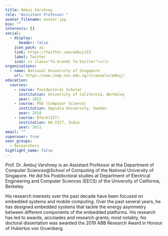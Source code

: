 ```yaml
---
title: Ambuj Varshney
role: "Assistant Professor "
avatar_filename: avatar.jpg
bio: ""
interests: []
social:
  - display:
      header: false
    icon_pack: ai
    link: https://twitter.com/ambuj123
    label: Twitter
    icon: <i class="fa-brands fa-twitter"></i>
organizations:
  - name: National University of Singapore
    url: https://www.comp.nus.edu.sg/cs/people/ambuj/
education:
  courses:
    - course: Postdoctoral Scholar
      institution: University of California, Berkeley
      year: 2022
    - course: PhD (Computer Science)
      institution: Uppsala University, Sweden
      year: 2018
    - course: BTech(ICT)
      institution: DA-IICT, India
      year: 2011
email: ""
superuser: true
user_groups:
  - Researchers
highlight_name: false
---
```

Prof. Dr. Ambuj Varshney is an Assistant Professor at the Department of Computer Sciences@School of Computing of the National University of Singapore.  He did his Postdoctoral studies at Department of Electrical Engineering and Computer Sciences (EECS) of the University of California, Berkeley.  

His research interests over the past decade have been focused on embedded systems and mobile computing. Over the past several years, he has designed embedded systems that tackle the energy asymmetry between different components of the embedded platforms. His research has led to awards, accolades and research grants; most notably, his doctoral dissertation was awarded the 2019 ABB Research Award in Honour of Hubertus von Gruenberg.